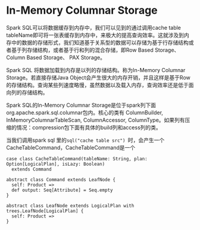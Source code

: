 # In-Memory Columnar Storage

Spark SQL可以将数据缓存到内存中，我们可以见到的通过调用cache table tableName即可将一张表缓存到内存中，来极大的提高查询效率。这就涉及到内存中的数据的存储形式，我们知道基于关系型的数据可以存储为基于行存储结构或者基于列存储结构，或者基于行和列的混合存储，即Row Based Storage、Column Based Storage、 PAX Storage。

Spark SQL 将数据加载到内存是以列的存储结构。称为In-Memory Columnar Storage。若直接存储Java Object会产生很大的内存开销，并且这样是基于Row的存储结构。查询某些列速度略慢，虽然数据以及载入内存，查询效率还是低于面向列的存储结构。

Spark SQL的In-Memory Columnar Storage是位于spark列下面org.apache.spark.sql.columnar包内。核心的类有 ColumnBuilder,  InMemoryColumnarTableScan, ColumnAccessor, ColumnType。如果列有压缩的情况：compression包下面有具体的build列和access列的类。

当我们调用spark sql 里的```sql("cache table src") ```时，会产生一个CacheTableCommand，CacheTableCommand是一个


```
case class CacheTableCommand(tableName: String, plan: Option[LogicalPlan], isLazy: Boolean)
  extends Command

abstract class Command extends LeafNode {
  self: Product =>
  def output: Seq[Attribute] = Seq.empty
}

abstract class LeafNode extends LogicalPlan with trees.LeafNode[LogicalPlan] {
  self: Product =>
}
```
